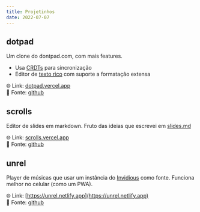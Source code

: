 ```yaml
---
title: Projetinhos
date: 2022-07-07
---
```


## dotpad

Um clone do dontpad.com, com mais features.

- Usa [CRDTs](https://josephg.com/blog/crdts-are-the-future/) para sincronização
- Editor de [texto rico](https://tiptap.dev/) com suporte a formatação extensa

🌐 Link: [dotpad.vercel.app](https://dotpad.vercel.app)  
📜 Fonte: [github](https://github.com/brennop/dotpad)

## scrolls

Editor de slides em markdown. Fruto das ideias que escrevei em
[slides.md](slides.md)

🌐 Link: [scrolls.vercel.app](https://scrolls.vercel.app)  
📜 Fonte: [github](https://github.com/brennop/scrolls)

## unrel

Player de músicas que usar um instância do [Invidious](https://invidious.io/)
como fonte. Funciona melhor no celular (como um PWA).

🌐 Link: [https://unrel.netlify.app](https://unrel.netlify.app)  
📜 Fonte: [github](https://github.com/brennop/unrel)
